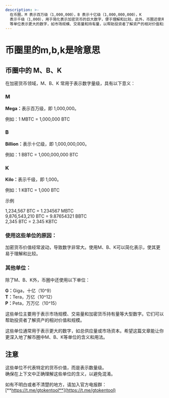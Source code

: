 ```yaml
---
description: >-
  在币圈，M 表示百万级（1,000,000），B 表示十亿级（1,000,000,000），K
  表示千级（1,000），用于简化表示加密货币的巨大数字，便于理解和比较。此外，币圈还使用 G、T、P
  等单位表示更大的数字，如市场规模、交易量和持有量，以帮助投资者了解资产的相对价值和规模。
---
```


# 币圈里的m,b,k是啥意思

## 币圈中的 M、B、K

在加密货币领域，M、B、K 常用于表示数字量级，具有以下意义：

### M

**Mega：**&#x8868;示百万级，即 1,000,000。

例如：1 MBTC = 1,000,000 BTC

### B

**Billion：**&#x8868;示十亿级，即 1,000,000,000。

例如：1 BBTC = 1,000,000,000 BTC

### K

**Kilo：**&#x8868;示千级，即 1,000。

例如：1 KBTC = 1,000 BTC

示例

1,234,567 BTC = 1.234567 MBTC\
9,876,543,210 BTC = 9.87654321 BBTC\
2,345 BTC = 2.345 KBTC

### 使用这些单位的原因：

加密货币价值经常波动，导致数字非常大。使用M、B、K可以简化表示，使其更易于理解和比较。

### 其他单位：

除了M、B、K外，币圈中还使用以下单位：

**G：**&#x47;iga，十亿（10^9）\
**T：**&#x54;era，万亿（10^12）\
**P：**&#x50;eta，万万亿（10^15）

这些单位主要用于表示市场规模、交易量和加密货币持有量等大型数字。它们可以帮助投资者了解资产的相对价值和规模。

这些单位通常用于表示更大的数字，如总供应量或市场资本。希望这篇文章能让你更深入地了解币圈中M、B、K等单位的含义和用法。

## 注意

这些单位不代表特定的货币价值，而是表示数量级。\
确保在上下文中正确理解这些单位的含义，以避免混淆。

如有不明白或者不清楚的地方，请加入官方电报群：[**https://t.me/gtokentool**](https://t.me/gtokentool)
